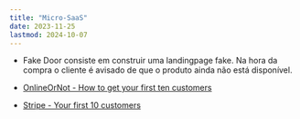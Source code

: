 ```yaml
---
title: "Micro-SaaS"
date: 2023-11-25
lastmod: 2024-10-07
---
```

- Fake Door consiste em construir uma landingpage fake. Na hora da compra o cliente é avisado de que o produto ainda não está disponível.

- [OnlineOrNot - How to get your first ten customers](https://onlineornot.com/how-to-get-your-first-ten-customers)
- [Stripe - Your first 10 customers](https://stripe.com/en-br/guides/atlas/starting-sales)
